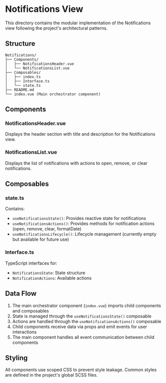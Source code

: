# Notifications View

This directory contains the modular implementation of the Notifications view following the project's architectural patterns.

## Structure

```
Notifications/
├── Components/
│   ├── NotificationsHeader.vue
│   └── NotificationsList.vue
├── Composables/
│   ├── index.ts
│   ├── Interface.ts
│   └── state.ts
├── README.md
└── index.vue (Main orchestrator component)
```

## Components

### NotificationsHeader.vue
Displays the header section with title and description for the Notifications view.

### NotificationsList.vue
Displays the list of notifications with actions to open, remove, or clear notifications.

## Composables

### state.ts
Contains:
- `useNotificationsState()`: Provides reactive state for notifications
- `useNotificationsActions()`: Provides methods for notification actions (open, remove, clear, formatDate)
- `useNotificationsLifecycle()`: Lifecycle management (currently empty but available for future use)

### Interface.ts
TypeScript interfaces for:
- `NotificationsState`: State structure
- `NotificationActions`: Available actions

## Data Flow

1. The main orchestrator component (`index.vue`) imports child components and composables
2. State is managed through the `useNotificationsState()` composable
3. Actions are handled through the `useNotificationsActions()` composable
4. Child components receive data via props and emit events for user interactions
5. The main component handles all event communication between child components

## Styling

All components use scoped CSS to prevent style leakage. Common styles are defined in the project's global SCSS files.
